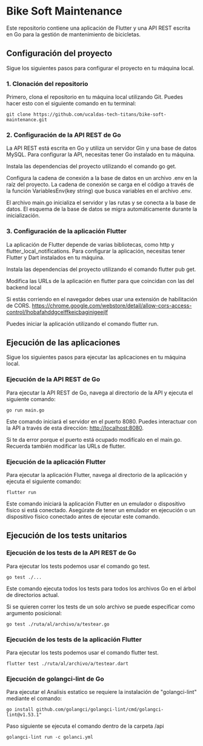 # Bike Soft Maintenance

Este repositorio contiene una aplicación de Flutter y una API REST escrita en Go para la gestión de mantenimiento de bicicletas.

## Configuración del proyecto

Sigue los siguientes pasos para configurar el proyecto en tu máquina local.

### 1. Clonación del repositorio

Primero, clona el repositorio en tu máquina local utilizando Git. Puedes hacer esto con el siguiente comando en tu terminal:

```shell
git clone https://github.com/ucaldas-tech-titans/bike-soft-maintenance.git
```

### 2. Configuración de la API REST de Go

La API REST está escrita en Go y utiliza un servidor Gin y una base de datos MySQL. Para configurar la API, necesitas tener Go instalado en tu máquina.

Instala las dependencias del proyecto utilizando el comando go get.

Configura la cadena de conexión a la base de datos en un archivo .env en la raíz del proyecto. La cadena de conexión se carga en el código a través de la función VariablesEnv(key string) que busca variables en el archivo .env.

El archivo main.go inicializa el servidor y las rutas y se conecta a la base de datos. El esquema de la base de datos se migra automáticamente durante la inicialización.

### 3. Configuración de la aplicación Flutter

La aplicación de Flutter depende de varias bibliotecas, como http y flutter_local_notifications. Para configurar la aplicación, necesitas tener Flutter y Dart instalados en tu máquina.

Instala las dependencias del proyecto utilizando el comando flutter pub get.

Modifica las URLs de la aplicación en flutter para que coincidan con las del backend local

Si estás corriendo en el navegador debes usar una extensión de habilitación de CORS.
<https://chrome.google.com/webstore/detail/allow-cors-access-control/lhobafahddgcelffkeicbaginigeejlf>

Puedes iniciar la aplicación utilizando el comando flutter run.

## Ejecución de las aplicaciones

Sigue los siguientes pasos para ejecutar las aplicaciones en tu máquina local.

### Ejecución de la API REST de Go

Para ejecutar la API REST de Go, navega al directorio de la API y ejecuta el siguiente comando:

```shell
go run main.go
```

Este comando iniciará el servidor en el puerto 8080. Puedes interactuar con la API a través de esta dirección: <http://localhost:8080>.

Si te da error porque el puerto está ocupado modifícalo en el main.go. Recuerda también modificar las URLs de flutter.

### Ejecución de la aplicación Flutter

Para ejecutar la aplicación Flutter, navega al directorio de la aplicación y ejecuta el siguiente comando:

```shell
flutter run
```

Este comando iniciará la aplicación Flutter en un emulador o dispositivo físico si está conectado. Asegúrate de tener un emulador en ejecución o un dispositivo físico conectado antes de ejecutar este comando.

## Ejecución de los tests unitarios

### Ejecución de los tests de la API REST de Go

Para ejecutar los tests podemos usar el comando go test.

```shell
go test ./...
```

Este comando ejecuta todos los tests para todos los archivos Go en el árbol de directorios actual.

Si se quieren correr los tests de un solo archivo se puede especificar como argumento posicional:

```shell
go test ./ruta/al/archivo/a/testear.go
```

### Ejecución de los tests de la aplicación Flutter

Para ejecutar los tests podemos usar el comando flutter test.

```shell
flutter test ./ruta/al/archivo/a/testear.dart
```

### Ejecución de golangci-lint de Go

Para ejecutar el Analisis estatico se requiere la instalación de "golangci-lint" mediante el comando:

```shell
go install github.com/golangci/golangci-lint/cmd/golangci-lint@v1.53.1"
```

Paso siguiente se ejecuta el comando dentro de la carpeta /api

```shell
golangci-lint run -c golanci.yml
```
